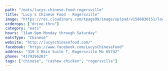 ```yaml
---
path: "/eats/lucys-chinese-food-rogersville"
title: "Lucy's Chinese Food - Rogersville"
image: "https://res.cloudinary.com/tpage99/image/upload/v1586830151/local417eats/local417eatslogo.png"
orderops: ["drive-thru"]
category: "eats"
hours: "11am-9pm Monday through Saturday"
eatsType: "Chinese"
website: "http://lucyschinesefood.com/"
facebook: "https://www.facebook.com/LucysChineseFood"
address: "319 S Main Suite T, Rogersville Mo 65742"
phone: "4179296203"
tags: ["chinese", "cashew chicken", "rogersville"]
---
```

